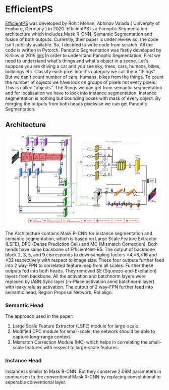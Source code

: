 # EfficientPS

[EfficientPS](http://panoptic.cs.uni-freiburg.de/) was developed by Rohit Mohan, Abhinav Valada ( University of Freiburg, Germany ) in 2020. EfficientPS is a Panoptic Segmentation architecture which includes Mask R-CNN, Semantic Segmentation and fusion of both outputs. Currently, their paper is under review so, the code isn't publicly available. So, I decided to write code from scratch. All the code is written in Pytorch. Panoptic Segmentation was firstly developed by Kirillov in 2019 [link](https://openaccess.thecvf.com/content_CVPR_2019/papers/Kirillov_Panoptic_Segmentation_CVPR_2019_paper.pdf) In order to understand Panoptic Segmentation, First we need to understand what's things and what's object in a scene. Let's suppose you are driving a car and you see sky, trees, cars, humans, bikes, buildings etc. Classify each pixel into it's category we call them "things". But we can't count number of cars, humans, bikes from the things. To count the number of objects we have look on groups of pixels not every pixels. This is called "objects". The things we can get from semantic segmentation and for localization we have to look into instance segmentation. Instance segmentation is nothing but bounding boxes with mask of every object. By merging the outputs from both heads pixelwise we can get Panoptic Segmentation.

## Architecture

![](/media/efficientpsarchitecture.png)

The Architecture contains Mask R-CNN for instance segmentation and semantic segmentation, which is based on Large Scale Feature Extractor (LSFE), DPC (Dense Prediction Cell) and MC (Mismatch Correction). Both heads have same backbone of EfficientNet-B5. The output of backbone block 2, 3, 5, and 9 corresponds to downsampling factors ×4,×8,×16 and ×32 respectively with respect to image size. These four outputs further feed into 2 way-FPN to correlated feature map from all scales. Further these outputs fed into both heads. They removed SE (Squeeze-and-Excitation) layers from backbone. All the activation and batchnorm layers were replaced by iABN Sync layer (in-Place activation annd batchnorm layer) with leaky relu as activation. The output of 2 way-FPN further feed into semantic head, Region Proposal Network, RoI align.

### Semantic Head

The approach used in the paper:
1. Large Scale Feature Extractor (LSFE) module for large-scale.
2. Modified DPC module for small-scale, the network should be able to capture long-range context. 
3. Mismatch Correction Module (MC) which helps in correlating the small-scale features with respect to large-scale features.

### Instance Head
Instance is similar to Mask R-CNN. But they conserve 2.09M parameters in comparison to the conventional Mask R-CNN by replacing convolutional to seperable conventional layer. 
